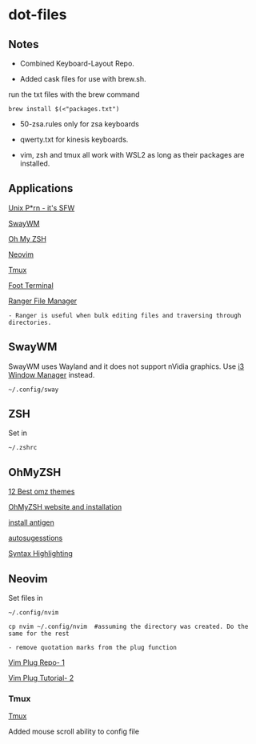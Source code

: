 # dot-files

## Notes

- Combined Keyboard-Layout Repo. 

- Added cask files for use with brew.sh.

run the txt files with the brew command

    brew install $(<"packages.txt")

- 50-zsa.rules only for zsa keyboards

- qwerty.txt for kinesis keyboards.

- vim, zsh and tmux all work with WSL2 as long as their packages
    are installed.

## Applications

[Unix P*rn - it's SFW](https://unixporn.github.io/)

[SwayWM](https://swaywm.org/)

[Oh My ZSH](#ohmyzsh)

[Neovim](#neovim)

[Tmux](#tmux)

[Foot Terminal](https://codeberg.org/dnkl/foot)

[Ranger File Manager](https://github.com/ranger/ranger)

    - Ranger is useful when bulk editing files and traversing through directories.

## SwayWM

SwayWM uses Wayland and it does not support nVidia graphics. Use [i3 Window Manager](https://i3wm.org/) instead. 

    ~/.config/sway

## ZSH

Set in 

    ~/.zshrc

## OhMyZSH

[12 Best omz themes]([Title](https://travis.media/top-12-oh-my-zsh-themes-for-productive-developers/))

[OhMyZSH website and installation ](https://ohmyz.sh/)

[install antigen](https://github.com/zsh-users/antigen)

[autosugesstions](https://github.com/zsh-users/zsh-autosuggestions)

[Syntax Highlighting](https://github.com/zsh-users/zsh-syntax-highlighting)

## Neovim

Set files in 

    ~/.config/nvim

    cp nvim ~/.config/nvim  #assuming the directory was created. Do the same for the rest

    - remove quotation marks from the plug function

[Vim Plug Repo- 1](https://github.com/junegunn/vim-plug)

[Vim Plug Tutorial- 2](https://www.linuxfordevices.com/tutorials/linux/vim-plug-install-plugins)

### Tmux

[Tmux](https://github.com/tmux/tmux/wiki)

Added mouse scroll ability to config file